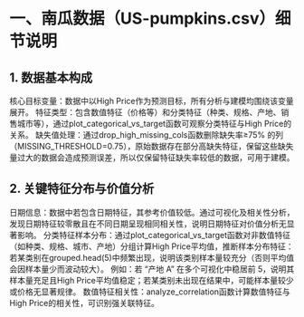 # 一、南瓜数据（US-pumpkins.csv）细节说明
## 1. 数据基本构成
核心目标变量：数据中以High Price作为预测目标，所有分析与建模均围绕该变量展开。
特征类型：包含数值特征（价格等）和分类特征（种类、规格、产地、销售城市等），通过plot_categorical_vs_target函数可观察分类特征与High Price的关系。
缺失值处理：通过drop_high_missing_cols函数删除缺失率≥75% 的列（MISSING_THRESHOLD=0.75），原始数据存在部分高缺失特征，保留这些缺失量过大的数据会造成预测误差，所以仅保留特征缺失率较低的数据，可用于建模。
## 2. 关键特征分布与价值分析
日期信息：数据中若包含日期特征，其参考价值较低。通过可视化及相关性分析，发现日期特征较零散且在不同日期呈现相同相关性，说明日期特征对价值分析无显著影响。
分类特征样本分布：通过plot_categorical_vs_target函数对非数值特征（如种类、规格、城市、产地）分组计算High Price平均值，推断样本分布特征：若某类别在grouped.head(5)中频繁出现，说明该类别样本量较充分（否则平均值会因样本量少而波动较大）。
例如：若 “产地 A” 在多个可视化中稳居前 5，说明其样本量充足且High Price平均值稳定；若某类别未出现在结果中，可能样本量较少或价格无显著规律。
数值特征相关性：analyze_correlation函数计算数值特征与High Price的相关性，可识别强关联特征。